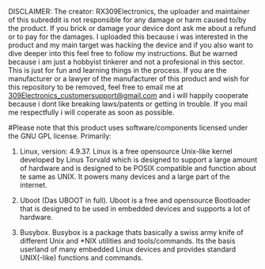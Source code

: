 DISCLAIMER: The creator: RX309Electronics, the uploader and maintainer of this subreddit is not responsible for any damage or harm caused to/by the product. If you brick or damage your device dont ask me about a refund or to pay for the damages. I uploaded this because i was interested in the product and my main target was hacking the device and if you also want to dive deeper into this feel free to follow my instructions. But be warned because i am just a hobbyist tinkerer and not a profesional in this sector. This is just for fun and learning things in the process. 
If you are the manufacturer or a lawyer of the manufacturer of this product and wish for this repository to be removed, feel free to email me at 309Electronics_customersupport@gmail.com and i will happily cooperate because i dont like breaking laws/patents or getting in trouble. If you mail me respectfully i will coperate as soon as possible.

#Please note that this product uses software/components licensed under the GNU GPL license. Primarily:
1. Linux, version: 4.9.37. Linux is a free opensource Unix-like kernel developed by Linus Torvald which is designed to support a large amount of hardware and is designed to be POSIX compatible and function about te same as UNIX. It powers many devices and a large part of the internet.

2. Uboot (Das UBOOT in full). Uboot is a free and opensource Bootloader that is designed to be used in embedded devices and supports a lot of hardware.

3. Busybox. Busybox is a package thats basically a swiss army knife of different Unix and *NIX utilities and tools/commands. Its the basis userland of many embedded Linux devices and provides standard UNIX(-like) functions and commands.


